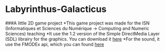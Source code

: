 # Labyrinthus-Galacticus
###A little 2D game project
*This game project was made for the ISN (Informatiques et Sciences du Numérique -> Computing and Numeric Sciences) teaching
*It use the 1.2 version of the Simple DirectMedia Layer (SDL) librairy for the graphics. You can download it [here](https://www.libsdl.org/download-1.2.php)
*For the sound, it use the FMODEx api, which you can found [here](http://www.fmod.org/download-previous-products/#FMODExAPIDownloads)
